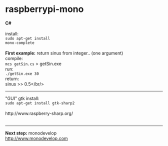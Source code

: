 # raspberrypi-mono

<b>C#</b><br/>
<br/>
install:<br/>
<code>sudo apt-get install mono-complete</code><br/>
<br/>
<b>First example:</b> return sinus from integer.. (one argument)<br/>
compile:<br/>
<code>mcs getSin.cs</code> > getSin.exe<br/>
run:<br/>
<code>./getSin.exe 30</code><br/>
return:<br/>
sinus >> 0.5</br/>
<hr />
"GUI" gtk install:<br/>
<code>sudo apt-get install gtk-sharp2</code><br/><br/>
http://www.raspberry-sharp.org/<br/><br/>
<hr />
<b>Next step:</b> monodevelop<br/>
<span itemprop="url"><a href="http://www.monodevelop.com" rel="nofollow">http://www.monodevelop.com</a></span>



